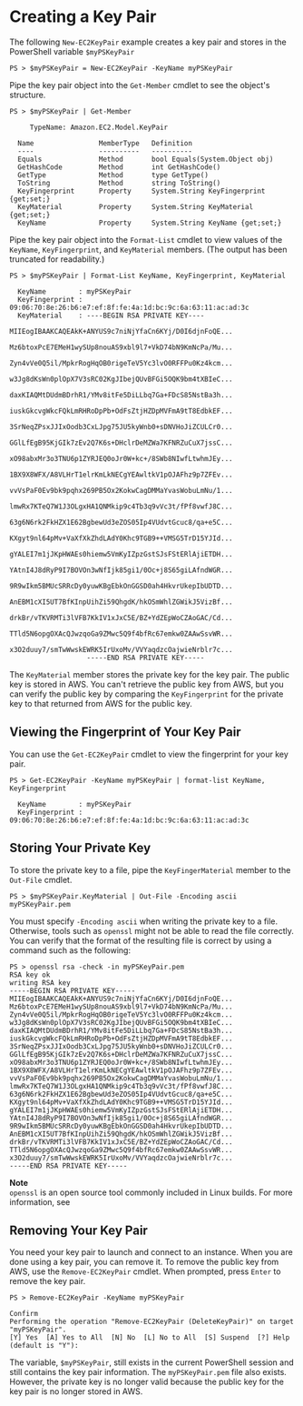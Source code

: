 # Creating a Key Pair<a name="pstools-ec2-keypairs"></a>

The following `New-EC2KeyPair` example creates a key pair and stores in the PowerShell variable `$myPSKeyPair` 

```
PS > $myPSKeyPair = New-EC2KeyPair -KeyName myPSKeyPair
```

Pipe the key pair object into the `Get-Member` cmdlet to see the object's structure\.

```
PS > $myPSKeyPair | Get-Member

     TypeName: Amazon.EC2.Model.KeyPair

  Name                MemberType   Definition
  ----                ----------   ----------
  Equals              Method       bool Equals(System.Object obj)
  GetHashCode         Method       int GetHashCode()
  GetType             Method       type GetType()
  ToString            Method       string ToString()
  KeyFingerprint      Property     System.String KeyFingerprint {get;set;}
  KeyMaterial         Property     System.String KeyMaterial {get;set;}
  KeyName             Property     System.String KeyName {get;set;}
```

Pipe the key pair object into the `Format-List` cmdlet to view values of the `KeyName`, `KeyFingerprint`, and `KeyMaterial` members\. \(The output has been truncated for readability\.\)

```
PS > $myPSKeyPair | Format-List KeyName, KeyFingerprint, KeyMaterial

  KeyName        : myPSKeyPair
  KeyFingerprint : 09:06:70:8e:26:b6:e7:ef:8f:fe:4a:1d:bc:9c:6a:63:11:ac:ad:3c
  KeyMaterial    : ----BEGIN RSA PRIVATE KEY----
                   MIIEogIBAAKCAQEAkK+ANYUS9c7niNjYfaCn6KYj/D0I6djnFoQE...
                   Mz6btoxPcE7EMeH1wySUp8nouAS9xbl9l7+VkD74bN9KmNcPa/Mu...
                   Zyn4vVe0Q5il/MpkrRogHqOB0rigeTeV5Yc3lvO0RFFPu0Kz4kcm...
                   w3Jg8dKsWn0plOpX7V3sRC02KgJIbejQUvBFGi5OQK9bm4tXBIeC...
                   daxKIAQMtDUdmBDrhR1/YMv8itFe5DiLLbq7Ga+FDcS85NstBa3h...
                   iuskGkcvgWkcFQkLmRHRoDpPb+OdFsZtjHZDpMVFmA9tT8EdbkEF...
                   3SrNeqZPsxJJIxOodb3CxLJpg75JU5kyWnb0+sDNVHoJiZCULCr0...
                   GGlLfEgB95KjGIk7zEv2Q7K6s+DHclrDeMZWa7KFNRZuCuX7jssC...
                   xO98abxMr3o3TNU6p1ZYRJEQ0oJr0W+kc+/8SWb8NIwfLtwhmJEy...
                   1BX9X8WFX/A8VLHrT1elrKmLkNECgYEAwltkV1pOJAFhz9p7ZFEv...
                   vvVsPaF0Ev9bk9pqhx269PB5Ox2KokwCagDMMaYvasWobuLmNu/1...
                   lmwRx7KTeQ7W1J3OLgxHA1QNMkip9c4Tb3q9vVc3t/fPf8vwfJ8C...
                   63g6N6rk2FkHZX1E62BgbewUd3eZOS05Ip4VUdvtGcuc8/qa+e5C...
                   KXgyt9nl64pMv+VaXfXkZhdLAdY0Khc9TGB9++VMSG5TrD15YJId...
                   gYALEI7m1jJKpHWAEs0hiemw5VmKyIZpzGstSJsFStERlAjiETDH...
                   YAtnI4J8dRyP9I7BOVOn3wNfIjk85gi1/0Oc+j8S65giLAfndWGR...
                   9R9wIkm5BMUcSRRcDy0yuwKBgEbkOnGGSD0ah4HkvrUkepIbUDTD...
                   AnEBM1cXI5UT7BfKInpUihZi59QhgdK/hkOSmWhlZGWikJ5VizBf...
                   drkBr/vTKVRMTi3lVFB7KkIV1xJxC5E/BZ+YdZEpWoCZAoGAC/Cd...
                   TTld5N6opgOXAcQJwzqoGa9ZMwc5Q9f4bfRc67emkw0ZAAwSsvWR...
                   x3O2duuy7/smTwWwskEWRK5IrUxoMv/VVYaqdzcOajwieNrblr7c...
                   -----END RSA PRIVATE KEY-----
```

The `KeyMaterial` member stores the private key for the key pair\. The public key is stored in AWS\. You can't retrieve the public key from AWS, but you can verify the public key by comparing the `KeyFingerprint` for the private key to that returned from AWS for the public key\.

## Viewing the Fingerprint of Your Key Pair<a name="get-ec2keypair"></a>

You can use the `Get-EC2KeyPair` cmdlet to view the fingerprint for your key pair\.

```
PS > Get-EC2KeyPair -KeyName myPSKeyPair | format-list KeyName, KeyFingerprint

  KeyName        : myPSKeyPair
  KeyFingerprint : 09:06:70:8e:26:b6:e7:ef:8f:fe:4a:1d:bc:9c:6a:63:11:ac:ad:3c
```

## Storing Your Private Key<a name="store-ec2keypair"></a>

To store the private key to a file, pipe the `KeyFingerMaterial` member to the `Out-File` cmdlet\.

```
PS > $myPSKeyPair.KeyMaterial | Out-File -Encoding ascii myPSKeyPair.pem
```

You must specify `-Encoding ascii` when writing the private key to a file\. Otherwise, tools such as `openssl` might not be able to read the file correctly\. You can verify that the format of the resulting file is correct by using a command such as the following:

```
PS > openssl rsa -check -in myPSKeyPair.pem
RSA key ok
writing RSA key
-----BEGIN RSA PRIVATE KEY-----
MIIEogIBAAKCAQEAkK+ANYUS9c7niNjYfaCn6KYj/D0I6djnFoQE...
Mz6btoxPcE7EMeH1wySUp8nouAS9xbl9l7+VkD74bN9KmNcPa/Mu...
Zyn4vVe0Q5il/MpkrRogHqOB0rigeTeV5Yc3lvO0RFFPu0Kz4kcm...
w3Jg8dKsWn0plOpX7V3sRC02KgJIbejQUvBFGi5OQK9bm4tXBIeC...
daxKIAQMtDUdmBDrhR1/YMv8itFe5DiLLbq7Ga+FDcS85NstBa3h...
iuskGkcvgWkcFQkLmRHRoDpPb+OdFsZtjHZDpMVFmA9tT8EdbkEF...
3SrNeqZPsxJJIxOodb3CxLJpg75JU5kyWnb0+sDNVHoJiZCULCr0...
GGlLfEgB95KjGIk7zEv2Q7K6s+DHclrDeMZWa7KFNRZuCuX7jssC...
xO98abxMr3o3TNU6p1ZYRJEQ0oJr0W+kc+/8SWb8NIwfLtwhmJEy...
1BX9X8WFX/A8VLHrT1elrKmLkNECgYEAwltkV1pOJAFhz9p7ZFEv...
vvVsPaF0Ev9bk9pqhx269PB5Ox2KokwCagDMMaYvasWobuLmNu/1...
lmwRx7KTeQ7W1J3OLgxHA1QNMkip9c4Tb3q9vVc3t/fPf8vwfJ8C...
63g6N6rk2FkHZX1E62BgbewUd3eZOS05Ip4VUdvtGcuc8/qa+e5C...
KXgyt9nl64pMv+VaXfXkZhdLAdY0Khc9TGB9++VMSG5TrD15YJId...
gYALEI7m1jJKpHWAEs0hiemw5VmKyIZpzGstSJsFStERlAjiETDH...
YAtnI4J8dRyP9I7BOVOn3wNfIjk85gi1/0Oc+j8S65giLAfndWGR...
9R9wIkm5BMUcSRRcDy0yuwKBgEbkOnGGSD0ah4HkvrUkepIbUDTD...
AnEBM1cXI5UT7BfKInpUihZi59QhgdK/hkOSmWhlZGWikJ5VizBf...
drkBr/vTKVRMTi3lVFB7KkIV1xJxC5E/BZ+YdZEpWoCZAoGAC/Cd...
TTld5N6opgOXAcQJwzqoGa9ZMwc5Q9f4bfRc67emkw0ZAAwSsvWR...
x3O2duuy7/smTwWwskEWRK5IrUxoMv/VVYaqdzcOajwieNrblr7c...
-----END RSA PRIVATE KEY-----
```

**Note**  
`openssl` is an open source tool commonly included in Linux builds\. For more information, see []()

## Removing Your Key Pair<a name="remove-ec2keypair"></a>

You need your key pair to launch and connect to an instance\. When you are done using a key pair, you can remove it\. To remove the public key from AWS, use the `Remove-EC2KeyPair` cmdlet\. When prompted, press `Enter` to remove the key pair\.

```
PS > Remove-EC2KeyPair -KeyName myPSKeyPair

Confirm
Performing the operation "Remove-EC2KeyPair (DeleteKeyPair)" on target "myPSKeyPair".
[Y] Yes  [A] Yes to All  [N] No  [L] No to All  [S] Suspend  [?] Help (default is "Y"):
```

The variable, `$myPSKeyPair`, still exists in the current PowerShell session and still contains the key pair information\. The `myPSKeyPair.pem` file also exists\. However, the private key is no longer valid because the public key for the key pair is no longer stored in AWS\.